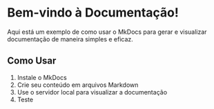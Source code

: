 # Bem-vindo à Documentação!

Aqui está um exemplo de como usar o MkDocs para gerar e visualizar documentação de maneira simples e eficaz.

## Como Usar

1. Instale o MkDocs
2. Crie seu conteúdo em arquivos Markdown
3. Use o servidor local para visualizar a documentação
4. Teste
